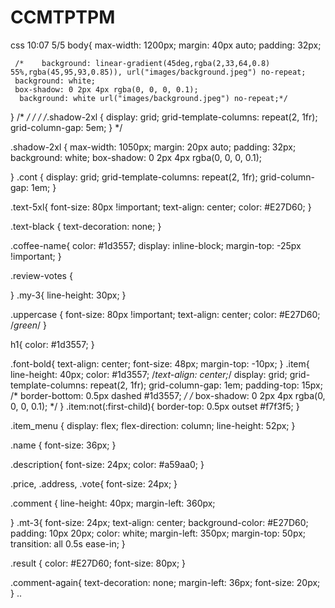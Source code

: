 # CCMTPTPM

css 10:07 5/5
body{
    max-width: 1200px;
    margin: 40px auto;
    padding: 32px;


     /*    background: linear-gradient(45deg,rgba(2,33,64,0.8) 55%,rgba(45,95,93,0.85)), url("images/background.jpeg") no-repeat;
     background: white;
     box-shadow: 0 2px 4px rgba(0, 0, 0, 0.1);
      background: white url("images/background.jpeg") no-repeat;*/
}
/*  */
/*  */
/*.shadow-2xl {
    display: grid;
     grid-template-columns: repeat(2, 1fr);
     grid-column-gap: 5em;
}  */

.shadow-2xl {
    max-width: 1050px;
    margin: 20px auto;
    padding: 32px;
    background: white;
    box-shadow: 0 2px 4px rgba(0, 0, 0, 0.1);

}
.cont {
    display: grid;
     grid-template-columns: repeat(2, 1fr);
     grid-column-gap: 1em;
}

.text-5xl{
    font-size: 80px !important;
    text-align: center;
    color: #E27D60;
}

.text-black {
    text-decoration: none;
}

.coffee-name{
    color: #1d3557;
    display: inline-block;
    margin-top: -25px !important;
}

.review-votes {

}
.my-3{
    line-height: 30px;
}

.uppercase {
    font-size: 80px !important;
    text-align: center;
    color: #E27D60; /*green*/
}

h1{
 color: #1d3557;
}

.font-bold{
    text-align: center;
    font-size: 48px;
    margin-top: -10px;
}
.item{
      line-height: 40px;
        color: #1d3557;
      /*text-align: center;*/
      display: grid;
      grid-template-columns: repeat(2, 1fr);
      grid-column-gap: 1em;
      padding-top: 15px;
      /* border-bottom: 0.5px dashed #1d3557; */
      /* box-shadow: 0 2px 4px rgba(0, 0, 0, 0.1); */
}
.item:not(:first-child){
    border-top: 0.5px outset #f7f3f5;
}

.item_menu {
    display: flex;
    flex-direction: column;
    line-height: 52px;
}

.name {
    font-size: 36px;
}

.description{
    font-size: 24px;
    color: #a59aa0;
}

.price, .address, .vote{
    font-size: 24px;
}

.comment {
     line-height: 40px;
    margin-left: 360px;

}
.mt-3{
    font-size: 24px;
    text-align: center;
    background-color: #E27D60;
    padding: 10px 20px;
    color: white;
    margin-left: 350px;
    margin-top: 50px;
    transition: all 0.5s ease-in;
}

.result {
    color: #E27D60;
    font-size: 80px;
}

.comment-again{
    text-decoration: none;
    margin-left: 36px;
    font-size: 20px;
}
..
